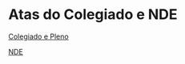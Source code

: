 


Atas do Colegiado e NDE
=======================








[Colegiado e Pleno](atas-do-colegiado-e-nde/colegiado.html)


[NDE](atas-do-colegiado-e-nde/nde.html)









